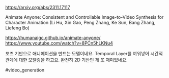 https://arxiv.org/abs/2311.17117

Animate Anyone: Consistent and Controllable Image-to-Video Synthesis for Character Animation (Li Hu, Xin Gao, Peng Zhang, Ke Sun, Bang Zhang, Liefeng Bo)

https://humanaigc.github.io/animate-anyone/
https://www.youtube.com/watch?v=8PCn5hLKNu4

포즈 기반으로 애니메이션을 만드는 모델이네요. Temporal Layer를 끼워넣어 시간적 관계에 대한 모델링을 하고요. 완전히 2D 기반인 게 또 재미있네요.

#video_generation 